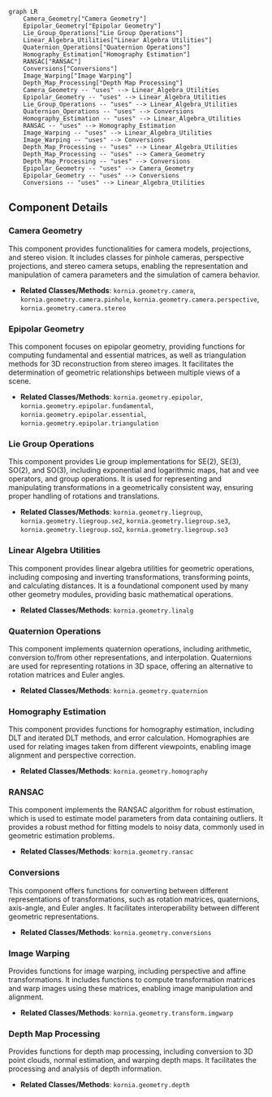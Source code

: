 ```mermaid
graph LR
    Camera_Geometry["Camera Geometry"]
    Epipolar_Geometry["Epipolar Geometry"]
    Lie_Group_Operations["Lie Group Operations"]
    Linear_Algebra_Utilities["Linear Algebra Utilities"]
    Quaternion_Operations["Quaternion Operations"]
    Homography_Estimation["Homography Estimation"]
    RANSAC["RANSAC"]
    Conversions["Conversions"]
    Image_Warping["Image Warping"]
    Depth_Map_Processing["Depth Map Processing"]
    Camera_Geometry -- "uses" --> Linear_Algebra_Utilities
    Epipolar_Geometry -- "uses" --> Linear_Algebra_Utilities
    Lie_Group_Operations -- "uses" --> Linear_Algebra_Utilities
    Quaternion_Operations -- "uses" --> Conversions
    Homography_Estimation -- "uses" --> Linear_Algebra_Utilities
    RANSAC -- "uses" --> Homography_Estimation
    Image_Warping -- "uses" --> Linear_Algebra_Utilities
    Image_Warping -- "uses" --> Conversions
    Depth_Map_Processing -- "uses" --> Linear_Algebra_Utilities
    Depth_Map_Processing -- "uses" --> Camera_Geometry
    Depth_Map_Processing -- "uses" --> Conversions
    Epipolar_Geometry -- "uses" --> Camera_Geometry
    Epipolar_Geometry -- "uses" --> Conversions
    Conversions -- "uses" --> Linear_Algebra_Utilities
```

## Component Details

### Camera Geometry
This component provides functionalities for camera models, projections, and stereo vision. It includes classes for pinhole cameras, perspective projections, and stereo camera setups, enabling the representation and manipulation of camera parameters and the simulation of camera behavior.
- **Related Classes/Methods**: `kornia.geometry.camera`, `kornia.geometry.camera.pinhole`, `kornia.geometry.camera.perspective`, `kornia.geometry.camera.stereo`

### Epipolar Geometry
This component focuses on epipolar geometry, providing functions for computing fundamental and essential matrices, as well as triangulation methods for 3D reconstruction from stereo images. It facilitates the determination of geometric relationships between multiple views of a scene.
- **Related Classes/Methods**: `kornia.geometry.epipolar`, `kornia.geometry.epipolar.fundamental`, `kornia.geometry.epipolar.essential`, `kornia.geometry.epipolar.triangulation`

### Lie Group Operations
This component provides Lie group implementations for SE(2), SE(3), SO(2), and SO(3), including exponential and logarithmic maps, hat and vee operators, and group operations. It is used for representing and manipulating transformations in a geometrically consistent way, ensuring proper handling of rotations and translations.
- **Related Classes/Methods**: `kornia.geometry.liegroup`, `kornia.geometry.liegroup.se2`, `kornia.geometry.liegroup.se3`, `kornia.geometry.liegroup.so2`, `kornia.geometry.liegroup.so3`

### Linear Algebra Utilities
This component provides linear algebra utilities for geometric operations, including composing and inverting transformations, transforming points, and calculating distances. It is a foundational component used by many other geometry modules, providing basic mathematical operations.
- **Related Classes/Methods**: `kornia.geometry.linalg`

### Quaternion Operations
This component implements quaternion operations, including arithmetic, conversion to/from other representations, and interpolation. Quaternions are used for representing rotations in 3D space, offering an alternative to rotation matrices and Euler angles.
- **Related Classes/Methods**: `kornia.geometry.quaternion`

### Homography Estimation
This component provides functions for homography estimation, including DLT and iterated DLT methods, and error calculation. Homographies are used for relating images taken from different viewpoints, enabling image alignment and perspective correction.
- **Related Classes/Methods**: `kornia.geometry.homography`

### RANSAC
This component implements the RANSAC algorithm for robust estimation, which is used to estimate model parameters from data containing outliers. It provides a robust method for fitting models to noisy data, commonly used in geometric estimation problems.
- **Related Classes/Methods**: `kornia.geometry.ransac`

### Conversions
This component offers functions for converting between different representations of transformations, such as rotation matrices, quaternions, axis-angle, and Euler angles. It facilitates interoperability between different geometric representations.
- **Related Classes/Methods**: `kornia.geometry.conversions`

### Image Warping
Provides functions for image warping, including perspective and affine transformations. It includes functions to compute transformation matrices and warp images using these matrices, enabling image manipulation and alignment.
- **Related Classes/Methods**: `kornia.geometry.transform.imgwarp`

### Depth Map Processing
Provides functions for depth map processing, including conversion to 3D point clouds, normal estimation, and warping depth maps. It facilitates the processing and analysis of depth information.
- **Related Classes/Methods**: `kornia.geometry.depth`
